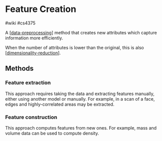 # Feature Creation
#wiki #cs4375 

A [[data-preprocessing]] method that creates new attributes which capture information more efficiently.

When the number of attributes is lower than the original, this is also [[dimensionality-reduction]].

## Methods
### Feature extraction
This approach requires taking the data and extracting features manually, either using another model or manually. For example, in a scan of a face, edges and highly-correlated areas may be extracted.

### Feature construction
This approach computes features from new ones. For example, mass and volume data can be used to compute density.

[//begin]: # "Autogenerated link references for markdown compatibility"
[data-preprocessing]: data-preprocessing.md "Data Preprocessing"
[dimensionality-reduction]: dimensionality-reduction.md "Dimensionality Reduction"
[//end]: # "Autogenerated link references"